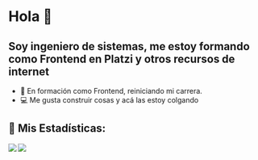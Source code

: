 # Hola 👋

## Soy ingeniero de sistemas, me estoy formando como Frontend en Platzi y otros recursos de internet

- 🦾 En formación como Frontend, reiniciando mi carrera.
- 💻 Me gusta construir cosas y acá las estoy colgando

## :rocket: Mis Estadísticas:

<div>
<a href="https://readme-stats-cfgj2cxdy.vercel.app/api?username=gerangeavil&count_private=true&show_icons=true&theme=vision-friendly-dark">
  <img  align="left" src="https://readme-stats-cfgj2cxdy.vercel.app/api?username=gerangeavil&count_private=true&show_icons=true&theme=vision-friendly-dark" />
</a>
<a href="https://readme-stats-cfgj2cxdy.vercel.app/api/top-langs/?username=gerangeavil&hide=php&theme=vision-friendly-dark">
  <img align="left" src="https://readme-stats-cfgj2cxdy.vercel.app/api/top-langs/?username=gerangeavil&hide=php&theme=vision-friendly-dark" />
</a>
</div>
